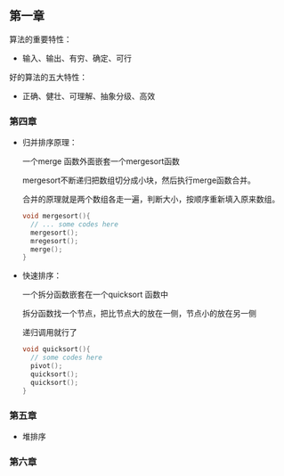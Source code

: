 ## 第一章

算法的重要特性：

* 输入、输出、有穷、确定、可行

好的算法的五大特性：

* 正确、健壮、可理解、抽象分级、高效



### 第四章

* 归并排序原理：

  一个merge 函数外面嵌套一个mergesort函数

  mergesort不断递归把数组切分成小块，然后执行merge函数合并。

  合并的原理就是两个数组各走一遍，判断大小，按顺序重新填入原来数组。

  ```cpp
  void mergesort(){
    // ... some codes here
    mergesort();
    mregesort();
    merge();
  }
  ```

  

* 快速排序：

  一个拆分函数嵌套在一个quicksort 函数中

  拆分函数找一个节点，把比节点大的放在一侧，节点小的放在另一侧

  递归调用就行了

  ```cpp
  void quicksort(){
    // some codes here
    pivot();
    quicksort();
    quicksort();
  }
  ```

### 第五章

* 堆排序

### 第六章

